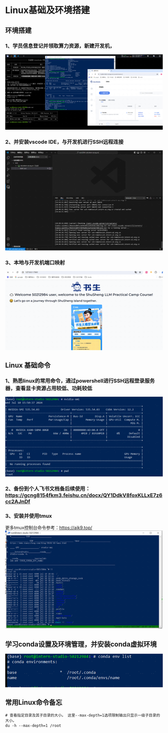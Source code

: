 # Linux基础及环境搭建

## 环境搭建
### 1、学员信息登记并领取算力资源，新建开发机，
![alt text](img/561895fd65bab1655209274aba573979.png)

### 2、并安装vscode IDE，与开发机进行SSH远程连接
![alt text](img/1720594057419_D0E91AE3-3BDA-43b4-B8D8-BEC480BA8D0B.png)

### 3、本地与开发机端口映射
![alt text](img/acdd900a5e7821b5c48f33da9e35e939.png)

## Linux 基础命令
### 1、熟悉linux的常用命令，通过powershell进行SSH远程登录服务器，查看显卡资源占用较低、功耗较低
![alt text](img/image.png)

### 2、备份到个人飞书文档备后续使用：https://gcng8154fkm3.feishu.cn/docx/QY1DdkV8foxKLLxE7z6cc2AJnDf

### 3、安装并使用tmux
更多tmux控制台命令参考：https://aik9.top/
![alt text](img/image-1.png)

## 学习conda设置及环境管理，并安装conda虚拟环境
![alt text](img/image-2.png)

## 常用Linux命令备忘
    # 查看指定目录及其子目录的大小。 这里--max-depth=1选项限制输出只显示一级子目录的大小。
    du -h --max-depth=1 /root



